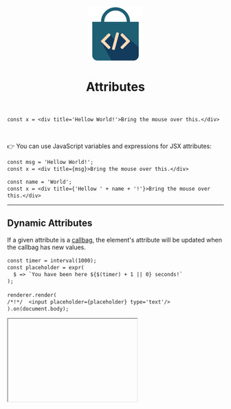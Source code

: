 <div align="center">
  <img src="/docs/assets/callbag-jsx.svg" width="128px"/>
  <h1>Attributes</h1>
</div>

<br>

```tsx
const x = <div title='Hellow World!'>Bring the mouse over this.</div>
```

<br>

👉 You can use JavaScript variables and expressions for JSX attributes:

```tsx
const msg = 'Hellow World!';
const x = <div title={msg}>Bring the mouse over this.</div>
```
```tsx
const name = 'World';
const x = <div title={'Hellow ' + name + '!'}>Bring the mouse over this.</div>
```

---

## Dynamic Attributes

If a given attribute is a [callbag](/reactivity/callbags), the element's attribute
will be updated when the callbag has new values.

```tsx
const timer = interval(1000);
const placeholder = expr(
  $ => `You have been here ${$(timer) + 1 || 0} seconds!`
);

renderer.render(
/*!*/  <input placeholder={placeholder} type='text'/>
).on(document.body);
```

<iframe deferred-src="https://callbag-jsx-demo-timer2.stackblitz.io" height="192"/>

> :Buttons
> > :Button label=Playground, url=https://stackblitz.com/edit/callbag-jsx-demo-timer2

<br>

> 👉 Dynamic attributes are updated only while the element lives on the DOM.

---

## Data, Aria and Custom Attributes

`callbag-jsx` creates attributes regardless of their naming. However, if you are using TypeScript,
attributes are type-checked. The type-checking overlooks any attribute in the form of `*-*`. So you
can set data or aria attributes without any errors:

```tsx
<div data-x="hellow" aria-label="Yo!"/>
```

If you want to have custom attributes, you can either use the same `*-*` convention, or add the attributes
using the spread operator and casting to `any`:

```tsx
const props = { x : 2 };
const D = <div title='wassup' {...props as any}/>;
```

---

## Styles and Classes

While you can set `class` or `style` attributes similar to all other attributes, `callbag-jsx`
provides plugins that make managing element classes and styles much easier.

> 👉 Read more about [classes](/dom/classes) and [styles](/dom/styles).

<br><br>

> :ToCPrevNext

